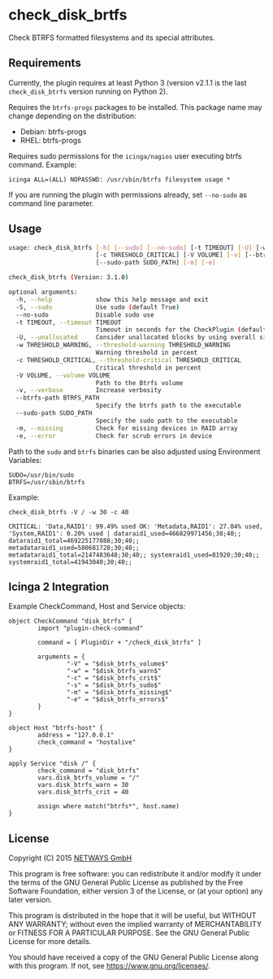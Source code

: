 check_disk_brtfs
================

Check BTRFS formatted filesystems and its special attributes.

## Requirements

Currently, the plugin requires at least Python 3 (version v2.1.1 is the last `check_disk_btrfs` version running on Python 2).

Requires the `btrfs-progs` packages to be installed. This package name may change depending on the distribution:

* Debian: btrfs-progs
* RHEL: btrfs-progs

Requires sudo permissions for the `icinga/nagios` user executing btrfs command. Example:

```
icinga ALL=(ALL) NOPASSWD: /usr/sbin/btrfs filesystem usage *
```

If you are running the plugin with  permissions already, set `--no-sudo` as command line parameter.

## Usage

```bash
usage: check_disk_btrfs [-h] [--sudo] [--no-sudo] [-t TIMEOUT] [-U] [-w THRESHOLD_WARNING]
                        [-c THRESHOLD_CRITICAL] [-V VOLUME] [-v] [--btrfs-path BTRFS_PATH]
                        [--sudo-path SUDO_PATH] [-m] [-e]

check_disk_btrfs (Version: 3.1.0)

optional arguments:
  -h, --help            show this help message and exit
  -S, --sudo            Use sudo (default True)
  --no-sudo             Disable sudo use
  -t TIMEOUT, --timeout TIMEOUT
                        Timeout in seconds for the CheckPlugin (default 30)
  -U, --unallocated     Consider unallocated blocks by using overall size as total
  -w THRESHOLD_WARNING, --threshold-warning THRESHOLD_WARNING
                        Warning threshold in percent
  -c THRESHOLD_CRITICAL, --threshold-critical THRESHOLD_CRITICAL
                        Critical threshold in percent
  -V VOLUME, --volume VOLUME
                        Path to the Btrfs volume
  -v, --verbose         Increase verbosity
  --btrfs-path BTRFS_PATH
                        Specify the btrfs path to the executable
  --sudo-path SUDO_PATH
                        Specify the sudo path to the executable
  -m, --missing         Check for missing devices in RAID array
  -e, --error           Check for scrub errors in device
```

Path to the `sudo` and `btrfs` binaries can be also adjusted using Environment Variables:

```
SUDO=/usr/bin/sudo
BTRFS=/usr/sbin/btrfs
```

Example:

```
check_disk_btrfs -V / -w 30 -c 40

CRITICAL: 'Data,RAID1': 99.49% used OK: 'Metadata,RAID1': 27.04% used, 'System,RAID1': 0.20% used | dataraid1_used=466829971456;30;40;; dataraid1_total=469225177088;30;40;; metadataraid1_used=580681728;30;40;; metadataraid1_total=2147483648;30;40;; systemraid1_used=81920;30;40;; systemraid1_total=41943040;30;40;;
```

## Icinga 2 Integration

Example CheckCommand, Host and Service objects:

```
object CheckCommand "disk_btrfs" {
        import "plugin-check-command"

        command = [ PluginDir + "/check_disk_btrfs" ]

        arguments = {
                "-V" = "$disk_btrfs_volume$"
                "-w" = "$disk_btrfs_warn$"
                "-c" = "$disk_btrfs_crit$"
                "-s" = "$disk_btrfs_sudo$"
                "-m" = "$disk_btrfs_missing$"
                "-e" = "$disk_btrfs_errors$"
        }
}

object Host "btrfs-host" {
        address = "127.0.0.1"
        check_command = "hostalive"
}

apply Service "disk /" {
        check_command = "disk_btrfs"
        vars.disk_btrfs_volume = "/"
        vars.disk_btrfs_warn = 30
        vars.disk_btrfs_crit = 40

        assign where match("btrfs*", host.name)
}
```

## License

Copyright (C) 2015 [NETWAYS GmbH](mailto:info@netways.de)

This program is free software: you can redistribute it and/or modify
it under the terms of the GNU General Public License as published by
the Free Software Foundation, either version 3 of the License, or
(at your option) any later version.

This program is distributed in the hope that it will be useful,
but WITHOUT ANY WARRANTY; without even the implied warranty of
MERCHANTABILITY or FITNESS FOR A PARTICULAR PURPOSE.  See the
GNU General Public License for more details.

You should have received a copy of the GNU General Public License
along with this program.  If not, see <https://www.gnu.org/licenses/>.

